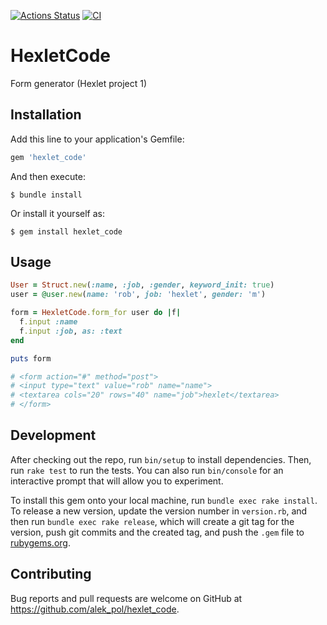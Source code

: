 [![Actions Status](https://github.com/alek-pol/rails-project-lvl1/workflows/hexlet-check/badge.svg)](https://github.com/alek-pol/rails-project-lvl1/actions)
[![CI](https://github.com/alek-pol/test1/actions/workflows/CI.yml/badge.svg)](https://github.com/alek-pol/rails-project-lvl1/actions)

# HexletCode

Form generator (Hexlet project 1)

## Installation

Add this line to your application's Gemfile:

```ruby
gem 'hexlet_code'
```

And then execute:

    $ bundle install

Or install it yourself as:

    $ gem install hexlet_code

## Usage

```ruby
User = Struct.new(:name, :job, :gender, keyword_init: true)
user = @user.new(name: 'rob', job: 'hexlet', gender: 'm')

form = HexletCode.form_for user do |f|
  f.input :name
  f.input :job, as: :text
end

puts form

# <form action="#" method="post">
# <input type="text" value="rob" name="name">
# <textarea cols="20" rows="40" name="job">hexlet</textarea>
# </form>
```

## Development

After checking out the repo, run `bin/setup` to install dependencies. Then, run `rake test` to run the tests. You can also run `bin/console` for an interactive prompt that will allow you to experiment.

To install this gem onto your local machine, run `bundle exec rake install`. To release a new version, update the version number in `version.rb`, and then run `bundle exec rake release`, which will create a git tag for the version, push git commits and the created tag, and push the `.gem` file to [rubygems.org](https://rubygems.org).

## Contributing

Bug reports and pull requests are welcome on GitHub at https://github.com/alek_pol/hexlet_code.
